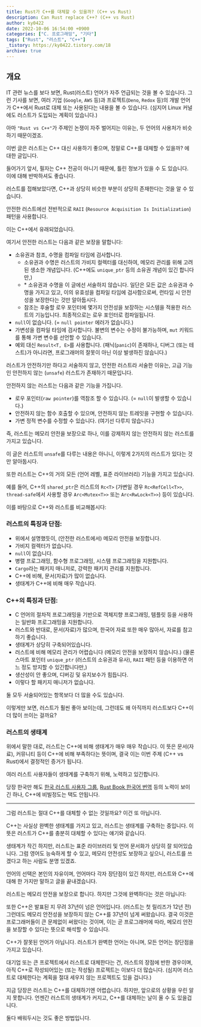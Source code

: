 ```yaml
---
title: Rust가 C++를 대체할 수 있을까? (C++ vs Rust)
description: Can Rust replace C++? (C++ vs Rust)
author: ky0422
date: 2022-10-06 16:54:00 +0900
categories: ["C. 프로그래밍", "기타"]
tags: ["Rust", "러스트", "C++"]
_tistory: https://ky0422.tistory.com/18
archive: true
---
```


## 개요

IT 관련 뉴스를 보다 보면, Rust(러스트) 언어가 자주 언급되는 것을 볼 수 있습니다. 그런 기사를 보면, 여러 기업 (`Google`, `AWS` 등)과 프로젝트(`Deno`, `Redox` 등)의 개발 언어가 C++에서 Rust로 대체 또는 사용된다는 내용을 볼 수 있습니다. (심지어 Linux 커널에도 러스트가 도입되는 계획이 있습니다.)

아마 `"Rust vs C++"`가 주제인 논쟁이 자주 벌어지는 이유는, 두 언어의 사용처가 비슷하기 때문이겠죠.

이번 글은 러스트는 C++ 대신 사용하기 좋으며, 정말로 C++를 대체할 수 있을까? 에 대한 글입니다.

들어가기 앞서, 필자는 C++ 전공이 아니기 때문에, 틀린 정보가 있을 수 도 있습니다. 이에 대해 반박하셔도 좋습니다.

러스트를 접해보았다면, C++과 상당히 비슷한 부분이 상당히 존재한다는 것을 알 수 있습니다.

안전한 러스트에선 전반적으로 `RAII` (`Resource Acquisition Is Initialization`) 패턴을 사용합니다.

이는 C++에서 유래되었습니다.

여기서 안전한 러스트는 다음과 같은 보장을 말합니다:

- 소유권과 참조, 수명을 컴파일 타임에 검사합니다.
  - 소유권과 수명은 러스트의 가비지 컬렉터를 대신하여, 메모리 관리를 위해 고려된 생소한 개념입니다. (C++에도 `unique_ptr` 등의 소유권 개념이 있긴 합니다만,)
  - \* 소유권과 수명을 이 글에선 서술하지 않습니다. 일단은 모든 값은 소유권과 수명을 가지고 있고, 이의 유효성을 컴파일 타임에 검사함으로써, 런타임 시 안전성을 보장한다는 것만 알아둡시다.
  - 참조는 후술할 로우 포인터에 몇가지 안전성을 보장하는 시스템을 적용한 러스트의 기능입니다. 최종적으로는 로우 포인터로 컴파일됩니다.
- `null`이 없습니다. (= `null pointer` 에러가 없습니다.)
- 가변성을 컴파일 타임에 검사합니다. 불변의 변수는 수정이 불가능하며, `mut` 키워드를 통해 가변 변수를 선언할 수 있습니다.
- 예외 대신 `Result<T, E>`를 사용합니다. (패닉(`panic`)이 존재하나, 디버그 (또는 테스트)가 아니라면, 프로그래머의 잘못이 아닌 이상 발생하진 않습니다.)

러스트가 안전하기만 하다고 서술하지 않고, 안전한 러스트라 서술한 이유는, 고급 기능인 안전하지 않는 (`unsafe`) 러스트가 존재하기 때문입니다.

안전하지 않는 러스트는 다음과 같은 기능을 가집니다.

- 로우 포인터(`raw pointer`)를 역참조 할 수 있습니다. (= `null`이 발생할 수 있습니다.)
- 안전하지 않는 함수 호출할 수 있으며, 안전하지 않는 트레잇을 구현할 수 있습니다.
- 가변 정적 변수를 수정할 수 있습니다. (여기선 다루지 않습니다.)

즉, 러스트는 메모리 안전을 보장으로 하나, 이를 강제하지 않는 안전하지 않는 러스트를 가지고 있습니다.

이 글은 러스트의 `unsafe`를 다루는 내용은 아니니, 이렇게 2가지의 러스트가 있다는 것만 알아둡시다.

또한 러스트는 C++의 거의 모든 (언어 레벨, 표준 라이브러리) 기능을 가지고 있습니다.

예를 들어, C++의 `shared_ptr`은 러스트의 `Rc<T>` (가변일 경우 `Rc<RefCell<T>>`, `thread-safe`에서 사용할 경우 `Arc<Mutex<T>>` 또는 `Arc<RwLock<T>>`) 등이 있습니다.

이를 바탕으로 C++와 러스트를 비교해봅시다:

### 러스트의 특징과 단점:

- 위에서 설명했듯이, (안전한 러스트에서) 메모리 안전을 보장합니다.
- 가비지 컬렉터가 없습니다.
- `null`이 없습니다.
- 병렬 프로그래밍, 함수형 프로그래밍, 시스템 프로그래밍을 지원합니다.
- `Cargo`라는 패키지 매니저로, 강력한 패키지 관리를 지원합니다.
- C++에 비해, 문서(자료)가 많이 없습니다.
- 생태계가 C++에 비해 매우 작습니다.

### C++의 특징과 단점:

- C 언어의 절차적 프로그래밍을 기반으로 객체지향 프로그래밍, 템플릿 등을 사용하는 일반화 프로그래밍을 지원합니다.
- 러스트와 반대로, 문서(자료)가 많으며, 한국어 자료 또한 매우 많아서, 자료를 참고하기 좋습니다.
- 생태계가 상당히 구축되어있습니다.
- 러스트에 비해 메모리 관리가 어렵습니다 (메모리 안전을 보장하지 않습니다.) (물론 스마트 포인터 `unique_ptr` (러스트의 소유권과 유사), `RAII` 패턴 등을 이용하면 어느 정도 방지할 수 있긴합니다만,)
- 생산성이 안 좋으며, 디버깅 및 유지보수가 힘듭니다.
- 이렇다 할 패키지 매니저가 없습니다.

둘 모두 서술되어있는 항목보다 더 많을 수도 있습니다.

이렇게만 보면, 러스트가 훨씬 좋아 보이는데, 그런데도 왜 아직까지 러스트보다 C++이 더 많이 쓰이는 걸까요?

### 러스트의 생태계

위에서 말한 대로, 러스트는 C++에 비해 생태계가 매우 매우 작습니다. 이 뜻은 문서(자료), 커뮤니티 등이 C++에 비해 부족하다는 뜻이며, 결국 이는 이번 주제 (C++ vs Rust)에서 결정적인 증거가 됩니다.

여러 러스트 사용자들이 생태계를 구축하기 위해, 노력하고 있긴합니다.

당장 한국만 해도 [한국 러스트 사용자 그룹](https://rust-kr.org/), [Rust Book 한국어 번역](https://rinthel.github.io/rust-lang-book-ko/) 등의 노력이 보이긴 하나, C++에 비빌정도는 택도 안됩니다.

---

그럼 러스트는 절대 C++를 대체할 수 없는 것일까요? 이건 또 아닙니다.

C++는 사실상 완벽한 생태계를 가지고 있고, 러스트는 생태계를 구축하는 중입니다.
이 뜻은 러스트가 C++를 충분히 대체할 수 있다는 얘기와 같습니다.

생태계가 작긴 하지만, 러스트는 표준 라이브러리 및 언어 문서화가 상당히 잘 되어있습니다.
그럼 영어도 능숙하게 할 수 있고, 메모리 안전성도 보장하고 싶으니, 러스트를 쓰겠다고 하는 사람도 분명 있겠죠.

언어의 선택은 본인의 자유이며, 언어마다 각자 장단점이 있긴 하지만, 러스트와 C++에 대해 한 가지만 말하고 글을 끝내겠습니다.

러스트는 메모리 안전을 보장으로 합니다. 하지만 그것에 완벽하다는 것은 아닙니다:

또한 C++은 발표된 지 무려 37년이 넘은 언어입니다. (러스트는 첫 릴리즈가 12년 전)
그런데도 메모리 안전성을 보장하지 않는 C++를 37년이 넘게 써왔습니다.
결국 이것은 프로그래머들이 큰 문제없이 써왔다는 것이며, 이는 곧 프로그래머에 따라, 메모리 안전을 보장할 수 있다는 뜻으로 해석할 수 있습니다.

C++가 잘못된 언어가 아닙니다. 러스트가 완벽한 언어는 아니며, 모든 언어는 장단점을 가지고 있습니다.

대기업 또는 큰 프로젝트에서 러스트로 대체한다는 건, 러스트의 장점에 반한 경우이며, 아직 C++로 작성되어있는 (또는 작성될) 프로젝트는 이보다 더 많습니다.
(심지어 러스트로 대체한다는 계획을 절대 세우지 않는 프로젝트도 있을 겁니다.)

지금 당장은 러스트는 C++를 대체하기엔 어렵습니다. 하지만, 앞으로의 상황을 우린 알지 못합니다.
언젠간 러스트의 생태계가 커지고, C++를 대체하는 날이 올 수 도 있을겁니다.

둘다 배워두시는 것도 좋은 방법입니다.
